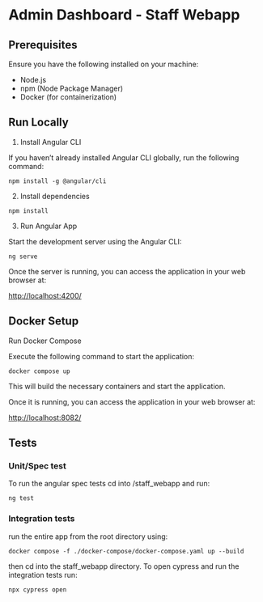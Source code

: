 # Admin Dashboard - Staff Webapp

## Prerequisites

Ensure you have the following installed on your machine:

- Node.js
- npm (Node Package Manager)
- Docker (for containerization)

## Run Locally

1. Install Angular CLI

If you haven’t already installed Angular CLI globally, run the following command:

```
npm install -g @angular/cli
```

2. Install dependencies

```
npm install
```

3. Run Angular App

Start the development server using the Angular CLI:

```
ng serve
```

Once the server is running, you can access the application in your web browser at:

[http://localhost:4200/](http://localhost:4200/)


## Docker Setup

Run Docker Compose

Execute the following command to start the application:

```
docker compose up
```

This will build the necessary containers and start the application.

Once it is running, you can access the application in your web browser at:

[http://localhost:8082/](http://localhost:8082/)


## Tests

### Unit/Spec test
To run the angular spec tests cd into /staff_webapp and run:

```
ng test
```

### Integration tests

run the entire app from the root directory using:

```
docker compose -f ./docker-compose/docker-compose.yaml up --build
```
then cd into the staff_webapp directory. To open cypress and run the integration tests run:
```
npx cypress open
```
